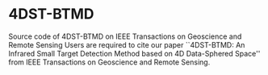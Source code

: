 # 4DST-BTMD
Source code of 4DST-BTMD on IEEE Transactions on Geoscience and Remote Sensing
Users are required to cite our paper ``4DST-BTMD: An Infrared Small Target Detection Method based on 4D Data-Sphered Space'' from IEEE Transactions on Geoscience and Remote Sensing.
